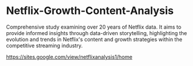 # Netflix-Growth-Content-Analysis
Comprehensive study examining over 20 years of Netflix data. It aims to provide informed insights through data-driven storytelling, highlighting the evolution and trends in Netflix's content and growth strategies within the competitive streaming industry.

https://sites.google.com/view/netflixanalysis1/home
